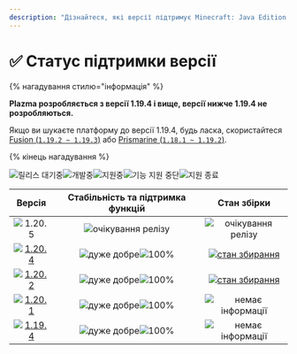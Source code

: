 ```yaml
---
description: "Дізнайтеся, які версії підтримує Minecraft: Java Edition в Plazma."
---
```


# ✅ Статус підтримки версії

{% нагадування стилю="інформація" %}

**Plazma розробляється з версії 1.19.4 і вище, версії нижче 1.19.4 не розробляються.**

Якщо ви шукаєте платформу до версії 1.19.4, будь ласка, скористайтеся [Fusion (`1.19.2 ~ 1.19.3`)](https://github.com/RuinedTechnologyUnify/Fusion) або [Prismarine (`1.18.1 ~ 1.19.2`)](https://github.com/PrismarineTeam/Prismarine).

{% кінець нагадування %}

[wtr]: <https://badge.plazmamc.org/0/Чекає на реліз>
[ukn]: https://badge.plazmamc.org/0/немає%20інформації
[vgd]: https://badge.plazmamc.org/1/дуже%20добре
[100]: https://badge.plazmamc.org/percent/100

![릴리스 대기중][wtr]![개발중](https://badge.plazmamc.org/1/개발중)![지원중](https://badge.plazmamc.org/2/지원중)![기능 지원 중단](https://badge.plazmamc.org/6/기능%20지원%20중단)![지원 종료](https://badge.plazmamc.org/4/지원%20종료)

|                                       Версія                                      | Стабільність    та    підтримка функцій |                                               Стан збірки                                              |
| :-------------------------------------------------------------------------------: | :-------------------------------------: | :----------------------------------------------------------------------------------------------------: |
|                   ![1.20.5](https://badge.plazmamc.org/0/1.20.5)                  |        ![очікування релізу][wtr]        |                                        ![очікування релізу][wtr]                                       |
| [![1.20.4](https://badge.plazmamc.org/2/1.20.4)](https://git.plazmamc.org/1.20.4) |      ![дуже добре][vgd]![100%][100]     | [![стан збирання](https://build.plazmamc.org/1.20.4)](https://build.plazmamc.org/1.20.4?redirect=true) |
| [![1.20.2](https://badge.plazmamc.org/6/1.20.2)](https://git.plazmamc.org/1.20.2) |      ![дуже добре][vgd]![100%][100]     | [![стан збирання](https://build.plazmamc.org/1.20.2)](https://build.plazmamc.org/1.20.2?redirect=true) |
| [![1.20.1](https://badge.plazmamc.org/4/1.20.1)](https://git.plazmamc.org/1.20.1) |      ![дуже добре][vgd]![100%][100]     |                                        ![немає інформації][ukn]                                        |
| [![1.19.4](https://badge.plazmamc.org/4/1.19.4)](https://git.plazmamc.org/1.19.4) |      ![дуже добре][vgd]![100%][100]     |                                        ![немає інформації][ukn]                                        |
